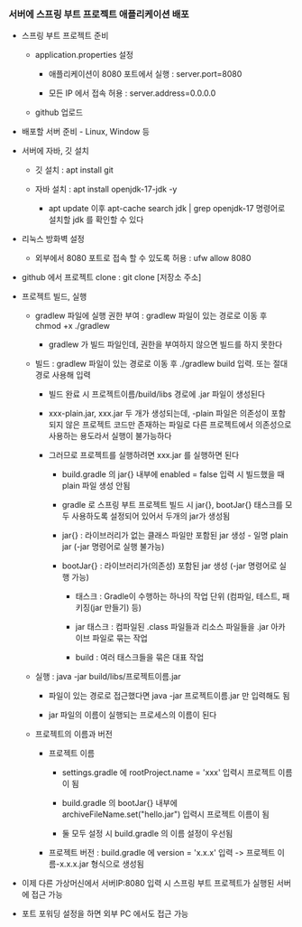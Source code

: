 ### 서버에 스프링 부트 프로젝트 애플리케이션 배포

* 스프링 부트 프로젝트 준비

    - application.properties 설정

        - 애플리케이션이 8080 포트에서 실행 : server.port=8080

        - 모든 IP 에서 접속 허용 : server.address=0.0.0.0

    - github 업로드

* 배포할 서버 준비 - Linux, Window 등

* 서버에 자바, 깃 설치

    - 깃 설치 : apt install git

    - 자바 설치 : apt install openjdk-17-jdk -y
 
        - apt update 이후 apt-cache search jdk | grep openjdk-17 명령어로 설치할 jdk 를 확인할 수 있다

* 리눅스 방화벽 설정

    - 외부에서 8080 포트로 접속 할 수 있도록 허용 : ufw allow 8080

* github 에서 프로젝트 clone : git clone [저장소 주소]

* 프로젝트 빌드, 실행

    - gradlew 파일에 실행 권한 부여 : gradlew 파일이 있는 경로로 이동 후 chmod +x ./gradlew

        - gradlew 가 빌드 파일인데, 권한을 부여하지 않으면 빌드를 하지 못한다

    - 빌드 : gradlew 파일이 있는 경로로 이동 후 ./gradlew build 입력. 또는 절대경로 사용해 입력

        - 빌드 완료 시 프로젝트이름/build/libs 경로에 .jar 파일이 생성된다

        - xxx-plain.jar, xxx.jar 두 개가 생성되는데, -plain 파일은 의존성이 포함되지 않은 프로젝트 코드만 존재하는 파일로 다른 프로젝트에서 의존성으로 사용하는 용도라서 실행이 불가능하다

        - 그러므로 프로젝트를 실행하려면 xxx.jar 를 실행하면 된다
     
            - build.gradle 의 jar{} 내부에 enabled = false 입력 시 빌드했을 때 plain 파일 생성 안됨
         
            - gradle 로 스프링 부트 프로젝트 빌드 시 jar{}, bootJar{} 태스크를 모두 사용하도록 설정되어 있어서 두개의 jar가 생성됨
         
            - jar{} : 라이브러리가 없는 클래스 파일만 포함된 jar 생성 - 일명 plain jar (-jar 명령어로 실행 불가능)
         
            - bootJar{} : 라이브러리가(의존성) 포함된 jar 생성 (-jar 명령어로 실행 가능)
         
                - 태스크 : Gradle이 수행하는 하나의 작업 단위 (컴파일, 테스트, 패키징(jar 만들기) 등)
        
                - jar 태스크 : 컴파일된 .class 파일들과 리소스 파일들을 .jar 아카이브 파일로 묶는 작업
             
                - build : 여러 태스크들을 묶은 대표 작업

    - 실행 : java -jar build/libs/프로젝트이름.jar

        - 파일이 있는 경로로 접근했다면 java -jar 프로젝트이름.jar 만 입력해도 됨
     
        - jar 파일의 이름이 실행되는 프로세스의 이름이 된다
 
    - 프로젝트의 이름과 버전

        - 프로젝트 이름
  
            - settings.gradle 에 rootProject.name = 'xxx' 입력시 프로젝트 이름이 됨
         
            - build.gradle 의 bootJar{} 내부에 archiveFileName.set("hello.jar") 입력시 프로젝트 이름이 됨
         
            - 둘 모두 설정 시 build.gradle 의 이름 설정이 우선됨
         
        - 프로젝트 버전 : build.gradle 에 version = 'x.x.x' 입력 -> 프로젝트 이름-x.x.x.jar 형식으로 생성됨

* 이제 다른 가상머신에서 서버IP:8080 입력 시 스프링 부트 프로젝트가 실행된 서버에 접근 가능

* 포트 포워딩 설정을 하면 외부 PC 에서도 접근 가능

